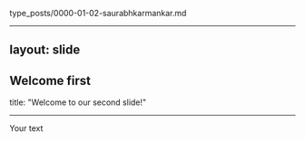 type_posts/0000-01-02-saurabhkarmankar.md

---
layout: slide
---
Welcome first
----

title: "Welcome to our second slide!"

---
Your text
